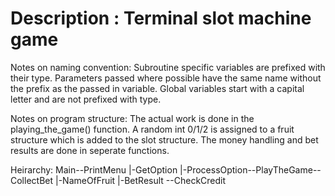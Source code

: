 # Description : Terminal slot machine game

Notes on naming convention:
Subroutine specific variables are prefixed with their type. Parameters passed
where possible have the same name without the prefix as the passed in variable.
Global variables start with a capital letter and are not prefixed with type.

Notes on program structure:
The actual work is done in the playing_the_game() function. A random int 0/1/2
is assigned to a fruit structure which is added to the slot structure. 
The money handling and bet results are done in seperate functions.

Heirarchy:
Main--PrintMenu
|-GetOption
|-ProcessOption--PlayTheGame--CollectBet
|-NameOfFruit
|-BetResult  --CheckCredit
